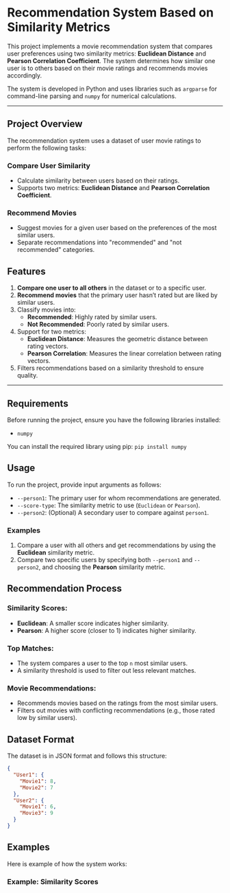# Recommendation System Based on Similarity Metrics

This project implements a movie recommendation system that compares user preferences using two similarity metrics: **Euclidean Distance** and **Pearson Correlation Coefficient**. The system determines how similar one user is to others based on their movie ratings and recommends movies accordingly.

The system is developed in Python and uses libraries such as `argparse` for command-line parsing and `numpy` for numerical calculations.

---

## Project Overview

The recommendation system uses a dataset of user movie ratings to perform the following tasks:

### Compare User Similarity
- Calculate similarity between users based on their ratings.
- Supports two metrics: **Euclidean Distance** and **Pearson Correlation Coefficient**.

### Recommend Movies
- Suggest movies for a given user based on the preferences of the most similar users.
- Separate recommendations into "recommended" and "not recommended" categories.

## Features

1. **Compare one user to all others** in the dataset or to a specific user.
2. **Recommend movies** that the primary user hasn’t rated but are liked by similar users.
3. Classify movies into:
   - **Recommended**: Highly rated by similar users.
   - **Not Recommended**: Poorly rated by similar users.
4. Support for two metrics:
   - **Euclidean Distance**: Measures the geometric distance between rating vectors.
   - **Pearson Correlation**: Measures the linear correlation between rating vectors.
5. Filters recommendations based on a similarity threshold to ensure quality.

---

## Requirements

Before running the project, ensure you have the following libraries installed:

- `numpy`

You can install the required library using pip:
`pip install numpy`

## Usage

To run the project, provide input arguments as follows:

- `--person1`: The primary user for whom recommendations are generated.
- `--score-type`: The similarity metric to use (`Euclidean` or `Pearson`).
- `--person2`: (Optional) A secondary user to compare against `person1`.

### Examples

1. Compare a user with all others and get recommendations by using the **Euclidean** similarity metric.
2. Compare two specific users by specifying both `--person1` and `--person2`, and choosing the **Pearson** similarity metric.

## Recommendation Process

### Similarity Scores:
- **Euclidean**: A smaller score indicates higher similarity.
- **Pearson**: A higher score (closer to 1) indicates higher similarity.

### Top Matches:
- The system compares a user to the top `n` most similar users.
- A similarity threshold is used to filter out less relevant matches.

### Movie Recommendations:
- Recommends movies based on the ratings from the most similar users.
- Filters out movies with conflicting recommendations (e.g., those rated low by similar users).

## Dataset Format

The dataset is in JSON format and follows this structure:

```json
{
  "User1": {
    "Movie1": 8,
    "Movie2": 7
  },
  "User2": {
    "Movie1": 6,
    "Movie3": 9
  }
}
```

## Examples
Here is example of how the system works:

### Example: Similarity Scores









